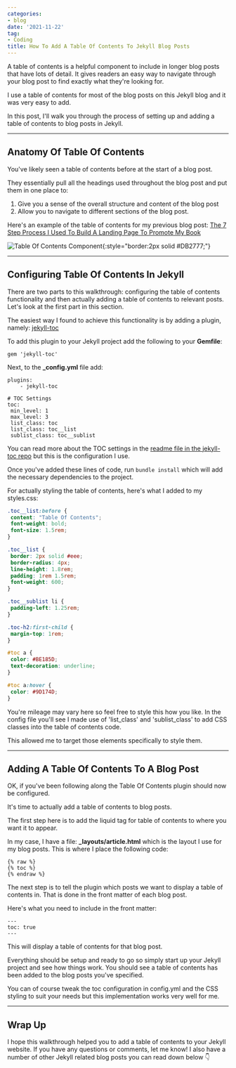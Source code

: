 ```yaml
---
categories:
- blog
date: '2021-11-22'
tag:
- Coding
title: How To Add A Table Of Contents To Jekyll Blog Posts
---
```


A table of contents is a helpful component to include in longer blog posts that have lots of detail. It gives readers an easy way to navigate through your blog post to find exactly what they're looking for.

I use a table of contents for most of the blog posts on this Jekyll blog and it was very easy to add.

In this post, I'll walk you through the process of setting up and adding a table of contents to blog posts in Jekyll.

---

## Anatomy Of Table Of Contents

You've likely seen a table of contents before at the start of a blog post. 

They essentially pull all the headings used throughout the blog post and put them in one place to:

1. Give you a sense of the overall structure and content of the blog post
2. Allow you to navigate to different sections of the blog post.

Here's an example of the table of contents for my previous blog post: [The 7 Step Process I Used To Build A Landing Page To Promote My Book](/book-landing-page)

![Table Of Contents Component](/assets/images/2021/table-of-contents.png){:style="border:2px solid #DB2777;"}

---

## Configuring Table Of Contents In Jekyll

There are two parts to this walkthrough: configuring the table of contents functionality and then actually adding a table of contents to relevant posts. Let's look at the first part in this section.

The easiest way I found to achieve this functionality is by adding a plugin, namely: [jekyll-toc](https://github.com/toshimaru/jekyll-toc)

To add this plugin to your Jekyll project add the following to your **Gemfile**:

```
gem 'jekyll-toc'
```

Next, to the **_config.yml** file add:

```
plugins:
	- jekyll-toc
	
# TOC Settings
toc:
 min_level: 1
 max_level: 3
 list_class: toc
 list_class: toc__list
 sublist_class: toc__sublist
```

You can read more about the TOC settings in the [readme file in the jekyll-toc repo](https://github.com/toshimaru/jekyll-toc) but this is the configuration I use.

Once you've added these lines of code, run  ```bundle install``` which will add the necessary dependencies to the project.	

For actually styling the table of contents, here's what I added to my styles.css:

```css
.toc__list:before {
 content: "Table Of Contents";
 font-weight: bold;
 font-size: 1.5rem;
}

.toc__list {
 border: 2px solid #eee;
 border-radius: 4px;
 line-height: 1.8rem;
 padding: 1rem 1.5rem;
 font-weight: 600;
}

.toc__sublist li {
 padding-left: 1.25rem;
}

.toc-h2:first-child {
 margin-top: 1rem;
}  

#toc a {
 color: #BE185D;
 text-decoration: underline;
}

#toc a:hover {
 color: #9D174D;
}
```

You're mileage may vary here so feel free to style this how you like. In the config file you'll see I made use of 'list_class' and 'sublist_class' to add CSS classes into the table of contents code. 

This allowed me to target those elements specifically to style them.

---

## Adding A Table Of Contents To A Blog Post

OK, if you've been following along the Table Of Contents plugin should now be configured.

It's time to actually add a table of contents to blog posts.

The first step here is to add the liquid tag for table of contents to where you want it to appear. 

In my case, I have a file: **_layouts/article.html** which is the layout I use for my blog posts. This is where I place the following code:

```
{% raw %}
{% toc %}
{% endraw %}
```

The next step is to tell the plugin which posts we want to display a table of contents in. That is done in the front matter of each blog post.

Here's what you need to include in the front matter:

```
---
toc: true
---
```

This will display a table of contents for that blog post.

Everything should be setup and ready to go so simply start up your Jekyll project and see how things work. You should see a table of contents has been added to the blog posts you've specified.

You can of course tweak the toc configuration in config.yml and the CSS styling to suit your needs but this implementation works very well for me.

---

## Wrap Up

I hope this walkthrough helped you to add a table of contents to your Jekyll website. If you have any questions or comments, let me know! I also have a number of other Jekyll related blog posts you can read down below 👇